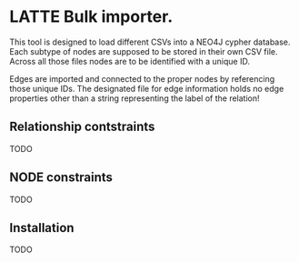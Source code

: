 # LATTE Bulk importer. 

This tool is designed to load different CSVs into a NEO4J cypher database. Each subtype of nodes are supposed to be stored in their own CSV file. Across all those files nodes are to be identified with a unique ID.

Edges are imported and connected to the proper nodes by referencing those unique IDs. The designated file for edge information holds no edge properties other than a string representing the label of the relation!

## Relationship contstraints
TODO

## NODE constraints
TODO

## Installation
TODO